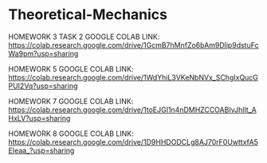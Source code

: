 # Theoretical-Mechanics
HOMEWORK 3 TASK 2 GOOGLE COLAB LINK: https://colab.research.google.com/drive/1GcmB7hMnfZo6bAm9Dlip9dstuFcWa9pm?usp=sharing

HOMEWORK 5 GOOGLE COLAB LINK: https://colab.research.google.com/drive/1WdYhiL3VKeNbNVx_SChgIxQucGPUI2Vq?usp=sharing

HOMEWORK 7 GOOGLE COLAB LINK: https://colab.research.google.com/drive/1toEJGI1n4nDMHZCCOABIvJhlIt_AHxLV?usp=sharing


HOMEWORK 8 GOOGLE COLAB LINK:
https://colab.research.google.com/drive/1D9HHDODCLg8AJ70rF0UwttxfA5EIeaa_?usp=sharing
